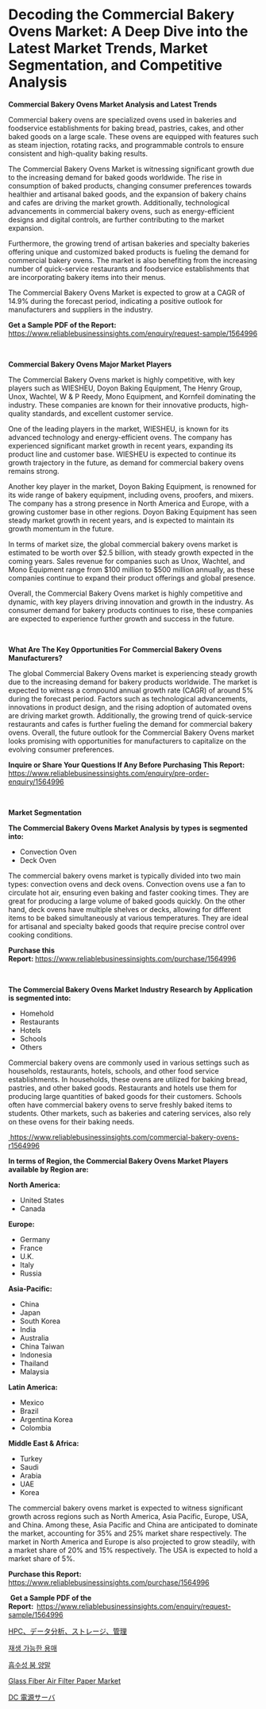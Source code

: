 <p><h1>Decoding the Commercial Bakery Ovens Market: A Deep Dive into the Latest Market Trends, Market Segmentation, and Competitive Analysis</h1></p><p><strong>Commercial Bakery Ovens Market Analysis and Latest Trends</strong></p>
<p><p>Commercial bakery ovens are specialized ovens used in bakeries and foodservice establishments for baking bread, pastries, cakes, and other baked goods on a large scale. These ovens are equipped with features such as steam injection, rotating racks, and programmable controls to ensure consistent and high-quality baking results.</p><p>The Commercial Bakery Ovens Market is witnessing significant growth due to the increasing demand for baked goods worldwide. The rise in consumption of baked products, changing consumer preferences towards healthier and artisanal baked goods, and the expansion of bakery chains and cafes are driving the market growth. Additionally, technological advancements in commercial bakery ovens, such as energy-efficient designs and digital controls, are further contributing to the market expansion.</p><p>Furthermore, the growing trend of artisan bakeries and specialty bakeries offering unique and customized baked products is fueling the demand for commercial bakery ovens. The market is also benefiting from the increasing number of quick-service restaurants and foodservice establishments that are incorporating bakery items into their menus.</p><p>The Commercial Bakery Ovens Market is expected to grow at a CAGR of 14.9% during the forecast period, indicating a positive outlook for manufacturers and suppliers in the industry.</p></p>
<p><strong>Get a Sample PDF of the Report:&nbsp;</strong> <a href="https://www.reliablebusinessinsights.com/enquiry/request-sample/1564996">https://www.reliablebusinessinsights.com/enquiry/request-sample/1564996</a></p>
<p>&nbsp;</p>
<p><strong>Commercial Bakery Ovens Major Market Players</strong></p>
<p><p>The Commercial Bakery Ovens market is highly competitive, with key players such as WIESHEU, Doyon Baking Equipment, The Henry Group, Unox, Wachtel, W & P Reedy, Mono Equipment, and Kornfeil dominating the industry. These companies are known for their innovative products, high-quality standards, and excellent customer service.</p><p>One of the leading players in the market, WIESHEU, is known for its advanced technology and energy-efficient ovens. The company has experienced significant market growth in recent years, expanding its product line and customer base. WIESHEU is expected to continue its growth trajectory in the future, as demand for commercial bakery ovens remains strong.</p><p>Another key player in the market, Doyon Baking Equipment, is renowned for its wide range of bakery equipment, including ovens, proofers, and mixers. The company has a strong presence in North America and Europe, with a growing customer base in other regions. Doyon Baking Equipment has seen steady market growth in recent years, and is expected to maintain its growth momentum in the future.</p><p>In terms of market size, the global commercial bakery ovens market is estimated to be worth over $2.5 billion, with steady growth expected in the coming years. Sales revenue for companies such as Unox, Wachtel, and Mono Equipment range from $100 million to $500 million annually, as these companies continue to expand their product offerings and global presence.</p><p>Overall, the Commercial Bakery Ovens market is highly competitive and dynamic, with key players driving innovation and growth in the industry. As consumer demand for bakery products continues to rise, these companies are expected to experience further growth and success in the future.</p></p>
<p>&nbsp;</p>
<p><strong>What Are The Key Opportunities For Commercial Bakery Ovens Manufacturers?</strong></p>
<p><p>The global Commercial Bakery Ovens market is experiencing steady growth due to the increasing demand for bakery products worldwide. The market is expected to witness a compound annual growth rate (CAGR) of around 5% during the forecast period. Factors such as technological advancements, innovations in product design, and the rising adoption of automated ovens are driving market growth. Additionally, the growing trend of quick-service restaurants and cafes is further fueling the demand for commercial bakery ovens. Overall, the future outlook for the Commercial Bakery Ovens market looks promising with opportunities for manufacturers to capitalize on the evolving consumer preferences.</p></p>
<p><strong>Inquire or Share Your Questions If Any Before Purchasing This Report:</strong> <a href="https://www.reliablebusinessinsights.com/enquiry/pre-order-enquiry/1564996">https://www.reliablebusinessinsights.com/enquiry/pre-order-enquiry/1564996</a></p>
<p>&nbsp;</p>
<p><strong>Market Segmentation</strong></p>
<p><strong>The Commercial Bakery Ovens Market Analysis by types is segmented into:</strong></p>
<p><ul><li>Convection Oven</li><li>Deck Oven</li></ul></p>
<p><p>The commercial bakery ovens market is typically divided into two main types: convection ovens and deck ovens. Convection ovens use a fan to circulate hot air, ensuring even baking and faster cooking times. They are great for producing a large volume of baked goods quickly. On the other hand, deck ovens have multiple shelves or decks, allowing for different items to be baked simultaneously at various temperatures. They are ideal for artisanal and specialty baked goods that require precise control over cooking conditions.</p></p>
<p><strong>Purchase this Report:&nbsp;</strong><a href="https://www.reliablebusinessinsights.com/purchase/1564996">https://www.reliablebusinessinsights.com/purchase/1564996</a></p>
<p>&nbsp;</p>
<p><strong>The Commercial Bakery Ovens Market Industry Research by Application is segmented into:</strong></p>
<p><ul><li>Homehold</li><li>Restaurants</li><li>Hotels</li><li>Schools</li><li>Others</li></ul></p>
<p><p>Commercial bakery ovens are commonly used in various settings such as households, restaurants, hotels, schools, and other food service establishments. In households, these ovens are utilized for baking bread, pastries, and other baked goods. Restaurants and hotels use them for producing large quantities of baked goods for their customers. Schools often have commercial bakery ovens to serve freshly baked items to students. Other markets, such as bakeries and catering services, also rely on these ovens for their baking needs.</p></p>
<p><a href="https://www.reliablebusinessinsights.com/commercial-bakery-ovens-r1564996">&nbsp;https://www.reliablebusinessinsights.com/commercial-bakery-ovens-r1564996</a></p>
<p><strong>In terms of Region, the Commercial Bakery Ovens Market Players available by Region are:</strong></p>
<p>
    <p> <strong> North America: </strong>
        <ul>
            <li>United States</li>
            <li>Canada</li>
        </ul>
        </p> 
    <p> <strong> Europe: </strong>
        <ul>
            <li>Germany</li>
            <li>France</li>
            <li>U.K.</li>
            <li>Italy</li>
            <li>Russia</li>
        </ul>
        </p> 
    <p> <strong> Asia-Pacific: </strong>
        <ul>
            <li>China</li>
            <li>Japan</li>
            <li>South Korea</li>
            <li>India</li>
            <li>Australia</li>
            <li>China Taiwan</li>
            <li>Indonesia</li>
            <li>Thailand</li>
            <li>Malaysia</li>
        </ul>
        </p> 
    <p> <strong> Latin America: </strong>
        <ul>
            <li>Mexico</li>
            <li>Brazil</li>
            <li>Argentina Korea</li>
            <li>Colombia</li>
        </ul>
        </p> 
    <p> <strong> Middle East & Africa: </strong>
        <ul>
            <li>Turkey</li>
            <li>Saudi</li>
            <li>Arabia</li>
            <li>UAE</li>
            <li>Korea</li>
        </ul>
    </p>
    </p>
<p><p>The commercial bakery ovens market is expected to witness significant growth across regions such as North America, Asia Pacific, Europe, USA, and China. Among these, Asia Pacific and China are anticipated to dominate the market, accounting for 35% and 25% market share respectively. The market in North America and Europe is also projected to grow steadily, with a market share of 20% and 15% respectively. The USA is expected to hold a market share of 5%.</p></p>
<p><strong>Purchase this Report: </strong><a href="https://www.reliablebusinessinsights.com/purchase/1564996">https://www.reliablebusinessinsights.com/purchase/1564996</a></p>
<p>&nbsp;<strong>Get a Sample PDF of the Report:&nbsp;&nbsp;</strong><a href="https://www.reliablebusinessinsights.com/enquiry/request-sample/1564996">https://www.reliablebusinessinsights.com/enquiry/request-sample/1564996</a></p>
<p><strong></strong></p>
<p><p><a href="https://github.com/BoydYundt1/Market-Research-Report-List-1/blob/main/3609388147286.md">HPC、データ分析、ストレージ、管理</a></p><p><a href="https://github.com/vskv4779xr1/Market-Research-Report-List-2/blob/main/9732532156397.md">재생 가능한 용매</a></p><p><a href="https://github.com/xvz497517413/Market-Research-Report-List-2/blob/main/3112295156396.md">흡수성 붐 양말</a></p><p><a href="https://github.com/wwwkeltoum/Market-Research-Report-List-3/blob/main/glass-fiber-air-filter-paper-market.md">Glass Fiber Air Filter Paper Market</a></p><p><a href="https://github.com/JessKilback/Market-Research-Report-List-1/blob/main/5048151147287.md">DC 電源サーバ</a></p></p>